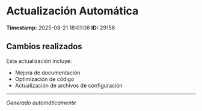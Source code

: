 # Actualización Automática

**Timestamp:** 2025-08-21 18:01:08
**ID:** 29158

## Cambios realizados

Esta actualización incluye:
- Mejora de documentación
- Optimización de código
- Actualización de archivos de configuración

---
*Generado automáticamente*
